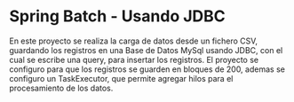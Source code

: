 # Spring Batch - Usando JDBC
En este proyecto se realiza la carga de datos desde un fichero CSV, guardando los registros en una Base de Datos MySql usando JDBC, con el cual se escribe una query, para insertar los registros. El proyecto se configuro para que los registros se guarden en bloques de 200, ademas se configuro un TaskExecutor, que permite agregar hilos para el procesamiento de los datos.
